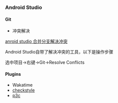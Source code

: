 ### Android Studio











#### Git

- 冲突解决

[anroid studio 合并分支解决冲突](http://blog.csdn.net/Jaden_hool/article/details/51852196)

Android Studio自带了解决冲突的工具，以下是操作步骤

选中项目->右键->Git->Resolve Conflicts



#### Plugins

- Wakatime
- [checkstyle](https://github.com/checkstyle/checkstyle)
- [p3c](https://github.com/alibaba/p3c)

